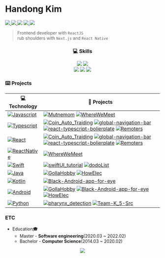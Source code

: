 # Handong Kim
<p>
  <a href="https://firsteast.tistory.com/">
    <img src="https://img.shields.io/badge/Tech%20Blog-firsteastlab-lightgrey?style=plastic-square&logo=tistory&link=https://firsteast.tistory.com/"/>
  </a>
  <a href="https://firsteast.notion.site/Handong-Kim-9f2dfcc0536e45149f568ac53db0612c">
    <img src="https://img.shields.io/badge/CV-HandongKim-lightgrey?style=plastic-square&logo=notion&logoColor=white"/>
  </a>
  <img src="https://img.shields.io/badge/Email-aggsae@gmail.com-important?styleplastict-square&logo=Gmail&logoColor=white"/>
  <a href="https://www.linkedin.com/in/handong-kim-0993681b0/">
    <img src="https://img.shields.io/badge/LinkedIn-HandongKim-3178C6?style=plastic-square&logo=linkedin&logoColor=white"/>
  </a>
  <a href="https://solved.ac/daohandong">
    <img src="http://mazassumnida.wtf/api/mini/generate_badge?boj=daohandong"/>
  </a>
</p>

> Frontend developer with `ReactJS` <br>
> rub shoulders with `Next.js` and `React Native`


<h3 align="center">💻 Skills</h3>
<p align="center">
<img src="https://img.shields.io/static/v1?label=&message=Typescript&color=3178C6&logo=typescript&logoColor=FFFFFF"/>
<img src="https://img.shields.io/static/v1?label=&message=Javascript&color=F1E05A&logo=javascript&logoColor=FFFFFF"/><br/>
<img src="https://img.shields.io/static/v1?label=&message=React&color=61DAFB&logo=react&logoColor=FFFFFF"/>
<img src="https://img.shields.io/static/v1?label=&message=NextJS&color=000605&logo=Next.js&logoColor=FFFFFF"/>
<img src="https://img.shields.io/static/v1?label=&message=ReactNavite&color=61DAFB&logo=react&logoColor=FFFFFF"/>
</p>

### ⌨️ Projects
<!-- START OF PROFILE STACK, DO NOT REMOVE -->
| 💻 **Technology** | 🚀 **Projects** |
| - | - |
| [![Javascript](https://img.shields.io/static/v1?label=&message=Javascript&color=F1E05A&logo=javascript&logoColor=FFFFFF)](https://www.javascript.com/) | [![Mutnemom](https://img.shields.io/static/v1?label=&message=Mutnemom&color=000605&logo=github&logoColor=FFFFFF&labelColor=000605)](https://github.com/201411108/Mutnemom) [![WhereWeMeet](https://img.shields.io/static/v1?label=&message=WhereWeMeet&color=000605&logo=github&logoColor=FFFFFF&labelColor=000605)](https://github.com/201411108/WhereWeMeet) |
| [![Typescript](https://img.shields.io/static/v1?label=&message=Typescript&color=3178C6&logo=typescript&logoColor=FFFFFF)](https://www.typescriptlang.org/) | [![Coin_Auto_Traiding](https://img.shields.io/static/v1?label=&message=Coin_Auto_Traiding&color=000605&logo=github&logoColor=FFFFFF&labelColor=000605)](https://github.com/jiminAn/Coin_Auto_Traiding) [![global-navigation-bar](https://img.shields.io/static/v1?label=&message=global-navigation-bar&color=000605&logo=github&logoColor=FFFFFF&labelColor=000605)](https://github.com/201411108/global-navigation-bar) [![react-typescript-bolierplate](https://img.shields.io/static/v1?label=&message=react-typescript-bolierplate&color=000605&logo=github&logoColor=FFFFFF&labelColor=000605)](https://github.com/201411108/react-typescript-bolierplate) [![Remoters](https://img.shields.io/static/v1?label=&message=Remoters&color=000605&logo=github&logoColor=FFFFFF&labelColor=000605)](https://github.com/201411108/Remoters) |
| [![React](https://img.shields.io/static/v1?label=&message=React&color=61DAFB&logo=react&logoColor=FFFFFF)](https://ko.reactjs.org/) | [![Coin_Auto_Traiding](https://img.shields.io/static/v1?label=&message=Coin_Auto_Traiding&color=000605&logo=github&logoColor=FFFFFF&labelColor=000605)](https://github.com/jiminAn/Coin_Auto_Traiding) [![global-navigation-bar](https://img.shields.io/static/v1?label=&message=global-navigation-bar&color=000605&logo=github&logoColor=FFFFFF&labelColor=000605)](https://github.com/201411108/global-navigation-bar) [![react-typescript-bolierplate](https://img.shields.io/static/v1?label=&message=react-typescript-bolierplate&color=000605&logo=github&logoColor=FFFFFF&labelColor=000605)](https://github.com/201411108/react-typescript-bolierplate) [![Remoters](https://img.shields.io/static/v1?label=&message=Remoters&color=000605&logo=github&logoColor=FFFFFF&labelColor=000605)](https://github.com/201411108/Remoters) |
| [![ReactNative](https://img.shields.io/static/v1?label=&message=ReactNative&color=61DAFB&logo=react&logoColor=FFFFFF)](https://reactnative.dev/) | [![WhereWeMeet](https://img.shields.io/static/v1?label=&message=WhereWeMeet&color=000605&logo=github&logoColor=FFFFFF&labelColor=000605)](https://github.com/201411108/WhereWeMeet) |
| [![Swift](https://img.shields.io/static/v1?label=&message=Swift&color=E45530&logo=swift&logoColor=FFFFFF)](https://swift.org/) | [![swiftUI_tutorial](https://img.shields.io/static/v1?label=&message=swiftUI_tutorial&color=000605&logo=github&logoColor=FFFFFF&labelColor=000605)](https://github.com/201411108/swiftUI_tutorial) [![dodoList](https://img.shields.io/static/v1?label=&message=dodoList&color=000605&logo=github&logoColor=FFFFFF&labelColor=000605)](https://github.com/201411108/dodoList) |
| [![Java](https://img.shields.io/static/v1?label=&message=Java&color=E0234E&logo=java&logoColor=FFFFFF)](https://www.java.com/) | [![GollaHobby](https://img.shields.io/static/v1?label=&message=GollaHobby&color=000605&logo=github&logoColor=FFFFFF&labelColor=000605)](https://github.com/201411108/GollaHobby) [![HowElec](https://img.shields.io/static/v1?label=&message=HowElec&color=000605&logo=github&logoColor=FFFFFF&labelColor=000605)](https://github.com/201411108/HowElec) |
| [![Kotlin](https://img.shields.io/static/v1?label=&message=Kotlin&color=blueviolet&logo=kotlin&logoColor=FFFFFF)](https://kotlinlang.org/) | [![Black-Android-app-for-eye](https://img.shields.io/static/v1?label=&message=Black-Android-app-for-eye&color=000605&logo=github&logoColor=FFFFFF&labelColor=000605)](https://github.com/201411108/Black-Android-app-for-eye) |
| [![Android](https://img.shields.io/static/v1?label=&message=Android&color=brightgreen&logo=android&logoColor=FFFFFF)](https://developer.android.com/) | [![GollaHobby](https://img.shields.io/static/v1?label=&message=GollaHobby&color=000605&logo=github&logoColor=FFFFFF&labelColor=000605)](https://github.com/201411108/GollaHobby) [![Black-Android-app-for-eye](https://img.shields.io/static/v1?label=&message=Black-Android-app-for-eye&color=000605&logo=github&logoColor=FFFFFF&labelColor=000605)](https://github.com/201411108/Black-Android-app-for-eye) [![HowElec](https://img.shields.io/static/v1?label=&message=HowElec&color=000605&logo=github&logoColor=FFFFFF&labelColor=000605)](https://github.com/201411108/HowElec) |
| [![Python](https://img.shields.io/static/v1?label=&message=Python&color=blueviolet&logo=python&logoColor=FFFFFF)](https://www.python.org/) | [![pharynx_detection](https://img.shields.io/static/v1?label=&message=pharynx_detection&color=000605&logo=github&logoColor=FFFFFF&labelColor=000605)](https://github.com/201411108/pharynx_detection) [![Team-K_5-Src](https://img.shields.io/static/v1?label=&message=Team-K_5-Src&color=000605&logo=github&logoColor=FFFFFF&labelColor=000605)](https://github.com/201411108/Team-K_5-Src) |
<!-- END OF PROFILE STACK, DO NOT REMOVE -->

### ETC
* Education🎓
  * Master - <b>Software engineering</b>(2020.03 ~ 2022.02)
  * Bachelor - <b>Computer Science</b>(2014.03 ~ 2020.02)

<a href="https://github.com/201411108"/>
 <p align="center">
  <img src="https://github-readme-stats.vercel.app/api?username=201411108&show_icons=true"/>
 </p>
</a>

<!-- 잔디가 꾸준히 쌓이면 추가
<a href="https://github.com/201411108">
  <img height="180em" src="https://github-readme-streak-stats.herokuapp.com/?user=201411108&hide_border=false" />
  <img height="180em" src="https://github-readme-stats.vercel.app/api/top-langs/?username=201411108&theme=buefy&layout=compact&theme=dark" />
</a> -->